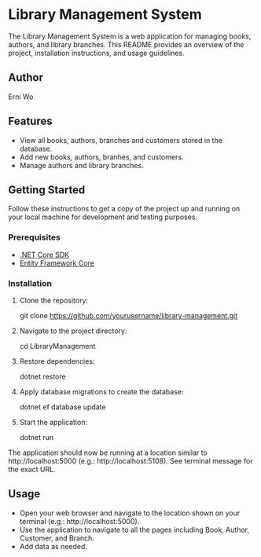 # Library Management System

The Library Management System is a web application for managing books, authors, and library branches. This README provides an overview of the project, installation instructions, and usage guidelines.

## Author

Erni Wo

## Features

- View all books, authors, branches and customers stored in the database.
- Add new books, authors, branhes, and customers.
- Manage authors and library branches.

## Getting Started

Follow these instructions to get a copy of the project up and running on your local machine for development and testing purposes.

### Prerequisites

- [.NET Core SDK](https://dotnet.microsoft.com/download)
- [Entity Framework Core](https://docs.microsoft.com/en-us/ef/core/get-started/)

### Installation

1. Clone the repository:

   git clone https://github.com/yourusername/library-management.git

2. Navigate to the project directory:

   cd LibraryManagement

3. Restore dependencies:

   dotnet restore

4. Apply database migrations to create the database:

   dotnet ef database update

5. Start the application:

   dotnet run

The application should now be running at a location similar to http://localhost:5000 (e.g.: http://localhost:5108). See terminal message for the exact URL.

## Usage

- Open your web browser and navigate to the location shown on your terminal (e.g.: http://localhost:5000).
- Use the application to navigate to all the pages including Book, Author, Customer, and Branch.
- Add data as needed.


